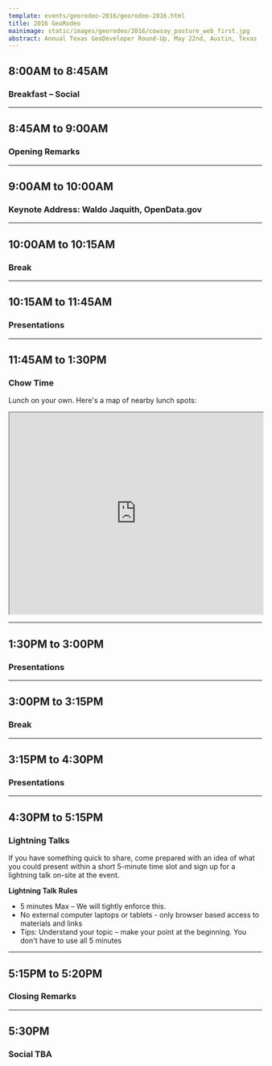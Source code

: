 ```yaml
---
template: events/georodeo-2016/georodeo-2016.html
title: 2016 GeoRodeo
mainimage: static/images/georodeo/2016/cowsay_pasture_web_first.jpg
abstract: Annual Texas GeoDeveloper Round-Up, May 22nd, Austin, Texas
---
```


## 8:00AM to 8:45AM
### Breakfast – Social

****

## 8:45AM to 9:00AM
### Opening Remarks

****

## 9:00AM to 10:00AM
### Keynote Address: Waldo Jaquith, OpenData.gov

*****

## 10:00AM to 10:15AM
### Break

****

## 10:15AM to 11:45AM

### Presentations

****

## 11:45AM to 1:30PM 

### Chow Time

Lunch on your own. Here's a map of nearby lunch spots:

<iframe src="https://www.google.com/maps/d/embed?mid=zd5XoMCEujcc.k_86BbpIkUR0" width="100%" height="400"></iframe>

*****

## 1:30PM to 3:00PM

### Presentations

******

## 3:00PM to 3:15PM

### Break

******

## 3:15PM to 4:30PM

### Presentations

****

## 4:30PM to 5:15PM 
### Lightning Talks

If you have something quick to share, come prepared with an idea of what you could present within a short 5-minute time slot and sign up for a lightning talk on-site at the event.

**Lightning Talk Rules**
- 5 minutes Max – We will tightly enforce this.
- No external computer laptops or tablets - only browser based access to materials and links
- Tips: Understand your topic – make your point at the beginning. You don't have to use all 5 minutes

****

## 5:15PM to 5:20PM 

### Closing Remarks

****

## 5:30PM
### Social TBA




